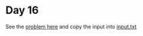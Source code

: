 # Day 16 

See the [problem here](https://adventofcode.com/2022/day/16) and copy the input into [input.txt](./input.txt)
